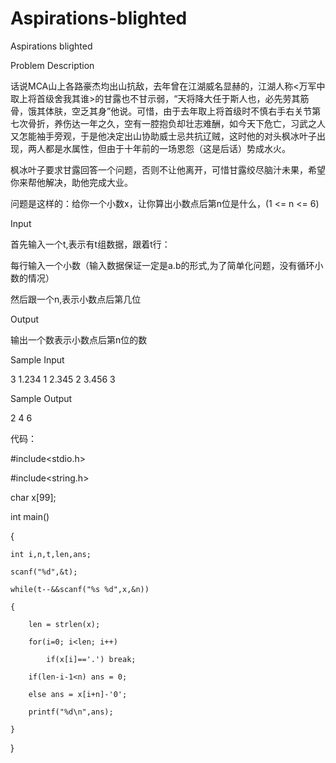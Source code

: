 # Aspirations-blighted

Aspirations blighted

Problem Description

话说MCA山上各路豪杰均出山抗敌，去年曾在江湖威名显赫的，江湖人称<万军中取上将首级舍我其谁>的甘露也不甘示弱，“天将降大任于斯人也，必先劳其筋骨，饿其体肤，空乏其身”他说。可惜，由于去年取上将首级时不慎右手右关节第七次骨折，养伤达一年之久，空有一腔抱负却壮志难酬，如今天下危亡，习武之人又怎能袖手旁观，于是他决定出山协助威士忌共抗辽贼，这时他的对头枫冰叶子出现，两人都是水属性，但由于十年前的一场恩怨（这是后话）势成水火。


枫冰叶子要求甘露回答一个问题，否则不让他离开，可惜甘露绞尽脑汁未果，希望你来帮他解决，助他完成大业。


问题是这样的：给你一个小数x，让你算出小数点后第n位是什么，(1 <= n <= 6)

Input

首先输入一个t,表示有t组数据，跟着t行：

每行输入一个小数（输入数据保证一定是a.b的形式,为了简单化问题，没有循环小数的情况）

然后跟一个n,表示小数点后第几位

Output

输出一个数表示小数点后第n位的数

Sample Input

3 1.234 1 2.345 2 3.456 3

Sample Output

2 4 6


代码：

#include<stdio.h>

#include<string.h>

char x[99];

int main()

{

	int i,n,t,len,ans;
  
	scanf("%d",&t);
  
	while(t--&&scanf("%s %d",x,&n))
  
	{
  
		len = strlen(x);
    
		for(i=0; i<len; i++)
    
			if(x[i]=='.') break;
      
		if(len-i-1<n) ans = 0;
    
		else ans = x[i+n]-'0';
    
		printf("%d\n",ans);
    
	}
  
}
